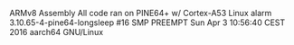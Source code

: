 ARMv8 Assembly
All code ran on PINE64+ w/ Cortex-A53
Linux alarm 3.10.65-4-pine64-longsleep #16 SMP PREEMPT Sun Apr 3 10:56:40 CEST 2016 aarch64 GNU/Linux

